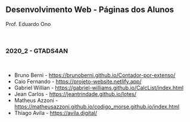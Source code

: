 ## Desenvolvimento Web - Páginas dos Alunos

Prof. Eduardo Ono

<br>

### 2020_2 - GTADS4AN
<br>

* Bruno Berni - https://brunoberni.github.io/Contador-por-extenso/
* Caio Fernando - https://projeto-website.netlify.app/
* Gabriel Willian - https://gabriel-williams.github.io/CalcList/index.html
* Jean Carlos - https://jeantrindade.github.io/lotes/
* Matheus Azzoni - https://matheusazzoni.github.io/codigo_morse.github.io/index.html
* Thiago Avila - https://avila.digital/
